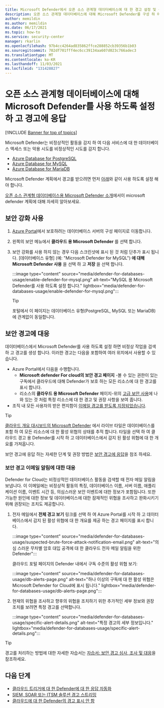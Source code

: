 ```yaml
---
title: Microsoft Defender에서 오픈 소스 관계형 데이터베이스에 대 한 경고 설정 및 응답
description: 오픈 소스 관계형 데이터베이스에 대해 Microsoft Defender를 구성 하 여 데이터베이스에 대 한 잠재적인 보안 위협을 나타내는 비정상적인 데이터베이스 활동을 검색 하는 방법을 알아봅니다.
author: memildin
ms.author: memildin
ms.date: 06/17/2021
ms.topic: how-to
ms.service: security-center
manager: rkarlin
ms.openlocfilehash: 97b4cc4264ad835862ffce288852cb39356b1b03
ms.sourcegitcommit: 702df701fff4ec6cc39134aa607d023c766adec3
ms.translationtype: MT
ms.contentlocale: ko-KR
ms.lasthandoff: 11/03/2021
ms.locfileid: "131428827"
---
```

# <a name="enable-microsoft-defender-for-open-source-relational-databases-and-respond-to-alerts"></a>오픈 소스 관계형 데이터베이스에 대해 Microsoft Defender를 사용 하도록 설정 하 고 경고에 응답

[!INCLUDE [Banner for top of topics](./includes/banner.md)]

Microsoft Defender는 비정상적인 활동을 감지 하 여 다음 서비스에 대 한 데이터베이스 액세스 또는 악용 시도를 비정상적인 시도를 감지 합니다.

- [Azure Database for PostgreSQL](../postgresql/index.yml)
- [Azure Database for MySQL](../mysql/index.yml)
- [Azure Database for MariaDB](../mariadb/index.yml)

Microsoft Defender 계획에서 경고를 받으려면 먼저 [아래](#enable-enhanced-security)와 같이 사용 하도록 설정 해야 합니다.

[오픈 소스 관계형 데이터베이스용 Microsoft Defender 소개](defender-for-databases-introduction.md)에서이 microsoft defender 계획에 대해 자세히 알아보세요.

## <a name="enable-enhanced-security"></a>보안 강화 사용

1. [Azure Portal](https://portal.azure.com)에서 보호하려는 데이터베이스 서버의 구성 페이지로 이동합니다.

1. 왼쪽의 보안 메뉴에서 **클라우드 용 Microsoft Defender** 를 선택 합니다.

1. 보안 강화를 사용 하지 않는 경우 다음 스크린샷에 표시 된 것 처럼 단추가 표시 됩니다. [데이터베이스 유형] (예: "Microsoft Defender for MySQL") **에 대해 Microsoft Defender 사용** 을 선택 하 고 **저장** 을 선택 합니다.

    :::image type="content" source="media/defender-for-databases-usage/enable-defender-for-mysql.png" alt-text="MySQL 용 Microsoft Defender를 사용 하도록 설정 합니다." lightbox="media/defender-for-databases-usage/enable-defender-for-mysql.png":::

    > [!TIP]
    > 포털에서 이 페이지는 데이터베이스 유형(PostgreSQL, MySQL 또는 MariaDB)에 관계없이 동일합니다.

## <a name="respond-to-security-alerts"></a>보안 경고에 대응

데이터베이스에서 Microsoft Defender를 사용 하도록 설정 하면 비정상 작업을 검색 하 고 경고를 생성 합니다. 이러한 경고는 다음을 포함하여 여러 위치에서 사용할 수 있습니다.

- Azure Portal에서 다음을 수행합니다.
    - **Microsoft defender For cloud의 보안 경고 페이지** -볼 수 있는 권한이 있는 구독에서 클라우드에 대해 Defender가 보호 하는 모든 리소스에 대 한 경고를 표시 합니다.
    - 리소스의 **클라우드 용 Microsoft Defender** 페이지-위의 [고급 보안 사용](#enable-enhanced-security)에 나와 있는 것 처럼 특정 리소스에 대 한 경고 및 권장 사항을 보여 줍니다.
- 조직 내 모든 사용자의 받은 편지함이 [이메일 경고를 받도록 지정되었습니다](configure-email-notifications.md).  

> [!TIP]
> [클라우드 개요 대시보드의 Microsoft Defender](overview-page.md) 에서 라이브 타일은 데이터베이스를 포함 하 여 모든 리소스에 대 한 활성 위협의 상태를 추적 합니다. 타일을 선택 하 여 클라우드 경고 용 Defender를 시작 하 고 데이터베이스에서 감지 된 활성 위협에 대 한 개요를 가져옵니다.
>
> 보안 경고에 응답 하는 자세한 단계 및 권장 방법은 [보안 경고에 응답](tutorial-security-incident.md#respond-to-a-security-alert)을 참조 하세요.

### <a name="respond-to-email-notifications-of-security-alerts"></a>보안 경고 이메일 알림에 대한 대응

Defender for Cloud는 비정상적인 데이터베이스 활동을 검색할 때 전자 메일 알림을 보냅니다. 이 이메일에는 비정상적 활동의 특징, 데이터베이스 이름, 서버 이름, 애플리케이션 이름, 이벤트 시간 등, 의심스러운 보안 이벤트에 대한 정보가 포함됩니다. 또한 가능한 원인에 대한 정보 및 데이터베이스에 대한 잠재적인 위협을 조사하고 완화시키기 위해 권장되는 조치도 제공합니다.

1. 전자 메일에서 **전체 경고 보기** 링크를 선택 하 여 Azure Portal를 시작 하 고 데이터베이스에서 감지 된 활성 위협에 대 한 개요를 제공 하는 경고 페이지를 표시 합니다.
    
    :::image type="content" source="media/defender-for-databases-usage/suspected-brute-force-attack-notification-email.png" alt-text="의심 스러운 무차별 암호 대입 공격에 대 한 클라우드 전자 메일 알림을 위한 Defender":::

    클라우드 포털 페이지의 Defender 내에서 구독 수준의 활성 위협 보기:

    :::image type="content" source="media/defender-for-databases-usage/db-alerts-page.png" alt-text="하나 이상의 구독에 대 한 활성 위협은 Microsoft Defender for Cloud에 표시 됩니다." lightbox="media/defender-for-databases-usage/db-alerts-page.png":::

1. 현재의 위협을 조사하고 향후의 위협을 조치하기 위한 추가적인 세부 정보와 권장 조치를 보려면 특정 경고를 선택합니다.
    
    :::image type="content" source="media/defender-for-databases-usage/specific-alert-details.png" alt-text="특정 경고의 세부 정보입니다." lightbox="media/defender-for-databases-usage/specific-alert-details.png":::


> [!TIP]
> 경고를 처리하는 방법에 대한 자세한 자습서는 [자습서: 보안 경고 심사, 조사 및 대응](tutorial-security-incident.md)을 참조하세요.


## <a name="next-steps"></a>다음 단계

- [클라우드 트리거에 대 한 Defender에 대 한 응답 자동화](workflow-automation.md)
- [SIEM, SOAR 또는 ITSM 솔루션 경고 스트리밍](export-to-siem.md)
- [클라우드에 대 한 Defender의 경고 표시 안 함](alerts-suppression-rules.md)
